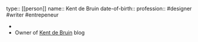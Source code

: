 type:: [[person]]
name:: Kent de Bruin
date-of-birth::
profession:: #designer #writer #entrepeneur

-
- Owner of [Kent de Bruin](https://medium.com/@kentdebruin) blog